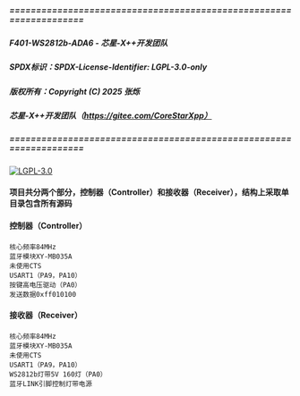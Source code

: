##### ===================================================================
##### F401-WS2812b-ADA6 - 芯星-X++开发团队
##### SPDX标识：SPDX-License-Identifier: LGPL-3.0-only
##### 版权所有：Copyright (C) 2025 张烁
#####  		芯星-X++开发团队（https://gitee.com/CoreStarXpp）
##### ===================================================================

[![LGPL-3.0](https://img.shields.io/badge/License-LGPL_v3-blue.svg)](LICENSES/lgpl-3.0.txt)

#### 项目共分两个部分，控制器（Controller）和接收器（Receiver），结构上采取单目录包含所有源码

#### 控制器（Controller）
	核心频率84MHz
	蓝牙模块XY-MB035A
	未使用CTS
	USART1（PA9，PA10）
	按键高电压驱动（PA0）
	发送数据0xff010100

#### 接收器（Receiver）
	核心频率84MHz
	蓝牙模块XY-MB035A
	未使用CTS
	USART1（PA9，PA10）
	WS2812b灯带5V 160灯（PA0）
	蓝牙LINK引脚控制灯带电源